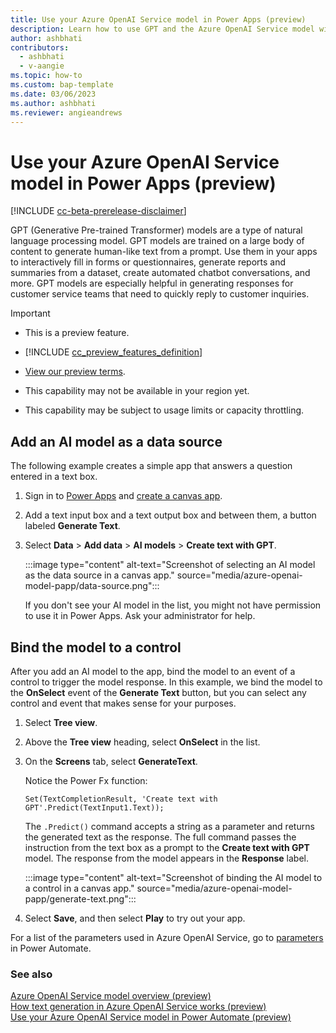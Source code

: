 ```yaml
---
title: Use your Azure OpenAI Service model in Power Apps (preview)
description: Learn how to use GPT and the Azure OpenAI Service model with AI Builder in Power Apps.
author: ashbhati
contributors:
  - ashbhati
  - v-aangie
ms.topic: how-to
ms.custom: bap-template
ms.date: 03/06/2023
ms.author: ashbhati
ms.reviewer: angieandrews
---
```


# Use your Azure OpenAI Service model in Power Apps (preview)

[!INCLUDE [cc-beta-prerelease-disclaimer](./includes/cc-beta-prerelease-disclaimer.md)]

GPT (Generative Pre-trained Transformer) models are a type of natural language processing model. GPT models are trained on a large body of content to generate human-like text from a prompt. Use them in your apps to interactively fill in forms or questionnaires, generate reports and summaries from a dataset, create automated chatbot conversations, and more. GPT models are especially helpful in generating responses for customer service teams that need to quickly reply to customer inquiries.

> [!IMPORTANT]
>
> - This is a preview feature.
>
> - [!INCLUDE [cc_preview_features_definition](includes/cc-preview-features-definition.md)]
>
> - [View our preview terms](https://go.microsoft.com/fwlink/?linkid=2189520).
>
> - This capability may not be available in your region yet.
>
> - This capability may be subject to usage limits or capacity throttling.

## Add an AI model as a data source

The following example creates a simple app that answers a question entered in a text box.

1. Sign in to [Power Apps](https://make.powerapps.com) and [create a canvas app](/power-apps/maker/canvas-apps/create-blank-app).

1. Add a text input box and a text output box and between them, a button labeled **Generate Text**.<!-- EDITOR'S NOTE: I'm guessing at the controls based on what I see in the screenshot. Please add the instructions to create the app shown. -->

1. Select **Data** > **Add data** > **AI models** > **Create text with GPT**.

    :::image type="content" alt-text="Screenshot of selecting an AI model as the data source in a canvas app." source="media/azure-openai-model-papp/data-source.png":::

    If you don't see your AI model in the list, you might not have permission to use it in Power Apps. Ask your administrator for help.

## Bind the model to a control

After you add an AI model to the app, bind the model to an event of a control to trigger the model response. In this example, we bind the model to the **OnSelect** event of the **Generate Text** button, but you can select any control and event that makes sense for your purposes.
<!-- EDITOR'S NOTE: Please make sure the instructions below are complete enough that a reader can create the app shown. -->

1. Select **Tree view**.

1. Above the **Tree view** heading, select **OnSelect** in the list.

1. On the **Screens** tab, select **GenerateText**.

    Notice the Power Fx function:

    ```powerapps-dot
    Set(TextCompletionResult, 'Create text with GPT'.Predict(TextInput1.Text));
    ````

    The `.Predict()` command accepts a string as a parameter and returns the generated text as the response. The full command passes the instruction from the text box as a prompt to the **Create text with GPT** model. The response from the model appears in the **Response** label.

    :::image type="content" alt-text="Screenshot of binding the AI model to a control in a canvas app." source="media/azure-openai-model-papp/generate-text.png":::

1. Select **Save**, and then select **Play** to try out your app.

For a list of the parameters used in Azure OpenAI Service, go to [parameters](azure-openai-model-pauto.md#parameters) in Power Automate.

### See also

[Azure OpenAI Service model overview (preview)](prebuilt-azure-openai.md)  
[How text generation in Azure OpenAI Service works (preview)](azure-openai-textgen.md)  
[Use your Azure OpenAI Service model in Power Automate (preview)](azure-openai-model-pauto.md)
